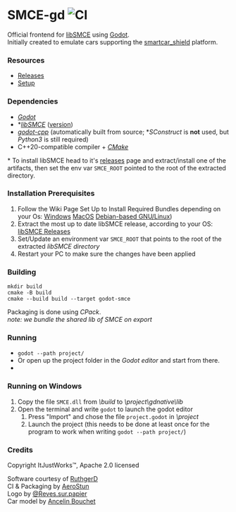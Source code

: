 # SMCE-gd ![CI](https://github.com/ItJustWorksTM/smce-gd/workflows/CI/badge.svg)

Official frontend for [libSMCE](https://github.com/ItJustWorksTM/libSMCE) using [Godot](https://godotengine.org/).  
Initially created to emulate cars supporting the [smartcar_shield](https://github.com/platisd/smartcar_shield) platform.

### Resources

* [Releases](https://github.com/ItJustWorksTM/smce-gd/releases)
* [Setup](https://github.com/ItJustWorksTM/smce-gd/wiki)

### Dependencies

* _[Godot](https://godotengine.org)_
* *_[libSMCE](https://github.com/ItJustWorksTM/libSMCE)_ ([version]([./CMakeLists.txt#L28](https://github.com/ItJustWorksTM/smce-gd/blob/master/CMakeLists.txt#L28)))
* _[godot-cpp](https://github.com/godotengine/godot-cpp)_ (automatically built from source; *_SConstruct_ is **not** used, but _Python3_ is still required)
* C++20-compatible compiler + _[CMake](https://cmake.org)_

\* To install libSMCE head to it's [releases](https://github.com/ItJustWorksTM/libSMCE/releases) page and extract/install one of the artifacts, then set the env var `SMCE_ROOT` pointed to the root of the extracted directory.

### Installation Prerequisites
1. Follow the Wiki Page Set Up to Install Required Bundles depending on your Os:
[Windows](https://github.com/ItJustWorksTM/smce-gd/wiki/Windows-setup) 
[MacOS](https://github.com/ItJustWorksTM/smce-gd/wiki/MacOS-setup)
[Debian-based GNU/Linux](https://github.com/ItJustWorksTM/smce-gd/wiki/Debian-based-Linux-setup))
2. Extract the most up to date libSMCE release, according to your OS:
[libSMCE Releases](https://github.com/ItJustWorksTM/libSMCE/releases) 
3. Set/Update an environment var `SMCE_ROOT` that points to the root of the extracted *libSMCE directory*
4. Restart your PC to make sure the changes have been applied

### Building
```shell
mkdir build
cmake -B build
cmake --build build --target godot-smce
```


Packaging is done using _CPack_.  
_note: we bundle the shared lib of SMCE on export_

### Running

* `godot --path project/`
* Or open up the project folder in the _Godot editor_ and start from there.
* 

### Running on Windows
1. Copy the file `SMCE.dll` from *\build* to *\project\gdnative\lib*
2. Open the terminal and write `godot` to launch the godot editor
    1. Press "Import" and chose the file `project.godot` in *\project*
    2. Launch the project (this needs to be done at least once for the program to work when writing `godot --path project/`)

### Credits

Copyright ItJustWorks™, Apache 2.0 licensed  

Software courtesy of [RuthgerD](https://github.com/RuthgerD)  
CI & Packaging by [AeroStun](https://github.com/AeroStun)  
Logo by [@Reves.sur.papier](https://instagram.com/reves.sur.papier/)  
Car model by [Ancelin Bouchet](https://github.com/anbouchet)  

